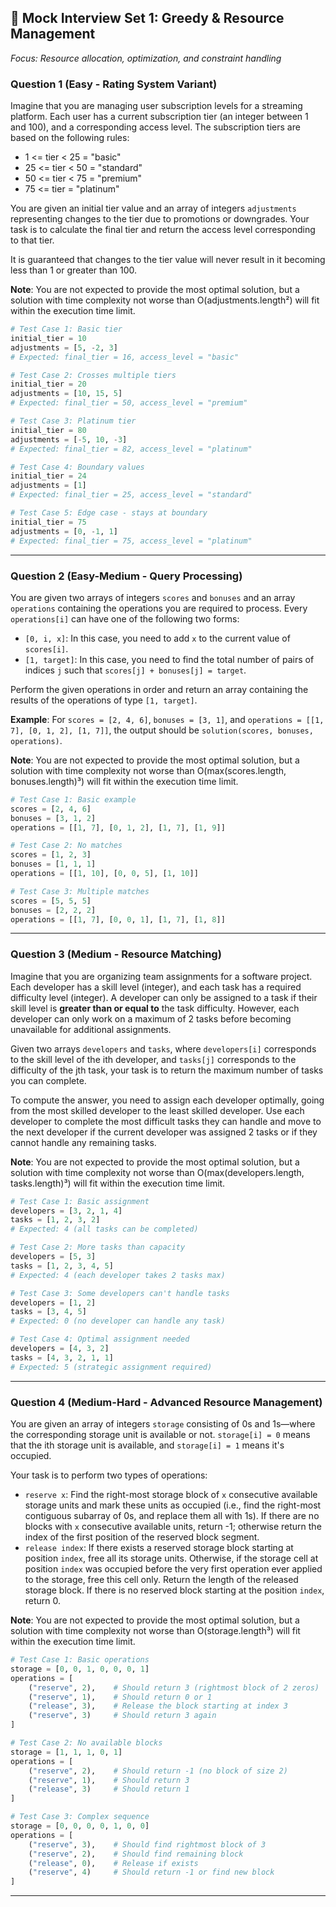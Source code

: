 ## 🎯 Mock Interview Set 1: **Greedy & Resource Management**
*Focus: Resource allocation, optimization, and constraint handling*

### **Question 1 (Easy - Rating System Variant)**
Imagine that you are managing user subscription levels for a streaming platform. Each user has a current subscription tier (an integer between 1 and 100), and a corresponding access level. The subscription tiers are based on the following rules:

- 1 <= tier < 25 = "basic"
- 25 <= tier < 50 = "standard" 
- 50 <= tier < 75 = "premium"
- 75 <= tier = "platinum"

You are given an initial tier value and an array of integers `adjustments` representing changes to the tier due to promotions or downgrades. Your task is to calculate the final tier and return the access level corresponding to that tier.

It is guaranteed that changes to the tier value will never result in it becoming less than 1 or greater than 100.

**Note**: You are not expected to provide the most optimal solution, but a solution with time complexity not worse than O(adjustments.length²) will fit within the execution time limit.

```python
# Test Case 1: Basic tier
initial_tier = 10
adjustments = [5, -2, 3]
# Expected: final_tier = 16, access_level = "basic"

# Test Case 2: Crosses multiple tiers
initial_tier = 20
adjustments = [10, 15, 5]
# Expected: final_tier = 50, access_level = "premium"

# Test Case 3: Platinum tier
initial_tier = 80
adjustments = [-5, 10, -3]
# Expected: final_tier = 82, access_level = "platinum"

# Test Case 4: Boundary values
initial_tier = 24
adjustments = [1]
# Expected: final_tier = 25, access_level = "standard"

# Test Case 5: Edge case - stays at boundary
initial_tier = 75
adjustments = [0, -1, 1]
# Expected: final_tier = 75, access_level = "platinum"
```

---

### **Question 2 (Easy-Medium - Query Processing)**
You are given two arrays of integers `scores` and `bonuses` and an array `operations` containing the operations you are required to process. Every `operations[i]` can have one of the following two forms:

- `[0, i, x]`: In this case, you need to add `x` to the current value of `scores[i]`.
- `[1, target]`: In this case, you need to find the total number of pairs of indices `j` such that `scores[j] + bonuses[j] = target`.

Perform the given operations in order and return an array containing the results of the operations of type `[1, target]`.

**Example**: For `scores = [2, 4, 6]`, `bonuses = [3, 1]`, and `operations = [[1, 7], [0, 1, 2], [1, 7]]`, the output should be `solution(scores, bonuses, operations)`.

**Note**: You are not expected to provide the most optimal solution, but a solution with time complexity not worse than O(max(scores.length, bonuses.length)³) will fit within the execution time limit.

```python
# Test Case 1: Basic example
scores = [2, 4, 6]
bonuses = [3, 1, 2]
operations = [[1, 7], [0, 1, 2], [1, 7], [1, 9]]

# Test Case 2: No matches
scores = [1, 2, 3]
bonuses = [1, 1, 1]
operations = [[1, 10], [0, 0, 5], [1, 10]]

# Test Case 3: Multiple matches
scores = [5, 5, 5]
bonuses = [2, 2, 2]
operations = [[1, 7], [0, 0, 1], [1, 7], [1, 8]]
```
---

### **Question 3 (Medium - Resource Matching)**
Imagine that you are organizing team assignments for a software project. Each developer has a skill level (integer), and each task has a required difficulty level (integer). A developer can only be assigned to a task if their skill level is **greater than or equal to** the task difficulty. However, each developer can only work on a maximum of 2 tasks before becoming unavailable for additional assignments.

Given two arrays `developers` and `tasks`, where `developers[i]` corresponds to the skill level of the ith developer, and `tasks[j]` corresponds to the difficulty of the jth task, your task is to return the maximum number of tasks you can complete.

To compute the answer, you need to assign each developer optimally, going from the most skilled developer to the least skilled developer. Use each developer to complete the most difficult tasks they can handle and move to the next developer if the current developer was assigned 2 tasks or if they cannot handle any remaining tasks.

**Note**: You are not expected to provide the most optimal solution, but a solution with time complexity not worse than O(max(developers.length, tasks.length)³) will fit within the execution time limit.

```python
# Test Case 1: Basic assignment
developers = [3, 2, 1, 4]
tasks = [1, 2, 3, 2]
# Expected: 4 (all tasks can be completed)

# Test Case 2: More tasks than capacity
developers = [5, 3]
tasks = [1, 2, 3, 4, 5]
# Expected: 4 (each developer takes 2 tasks max)

# Test Case 3: Some developers can't handle tasks
developers = [1, 2]
tasks = [3, 4, 5]
# Expected: 0 (no developer can handle any task)

# Test Case 4: Optimal assignment needed
developers = [4, 3, 2]
tasks = [4, 3, 2, 1, 1]
# Expected: 5 (strategic assignment required)
```
---

### **Question 4 (Medium-Hard - Advanced Resource Management)**
You are given an array of integers `storage` consisting of 0s and 1s—where the corresponding storage unit is available or not. `storage[i] = 0` means that the ith storage unit is available, and `storage[i] = 1` means it's occupied.

Your task is to perform two types of operations:

- `reserve x`: Find the right-most storage block of `x` consecutive available storage units and mark these units as occupied (i.e., find the right-most contiguous subarray of 0s, and replace them all with 1s). If there are no blocks with `x` consecutive available units, return -1; otherwise return the index of the first position of the reserved block segment.
- `release index`: If there exists a reserved storage block starting at position `index`, free all its storage units. Otherwise, if the storage cell at position `index` was occupied before the very first operation ever applied to the storage, free this cell only. Return the length of the released storage block. If there is no reserved block starting at the position `index`, return 0.

**Note**: You are not expected to provide the most optimal solution, but a solution with time complexity not worse than O(storage.length³) will fit within the execution time limit.

```python
# Test Case 1: Basic operations
storage = [0, 0, 1, 0, 0, 0, 1]
operations = [
    ("reserve", 2),    # Should return 3 (rightmost block of 2 zeros)
    ("reserve", 1),    # Should return 0 or 1 
    ("release", 3),    # Release the block starting at index 3
    ("reserve", 3)     # Should return 3 again
]

# Test Case 2: No available blocks
storage = [1, 1, 1, 0, 1]
operations = [
    ("reserve", 2),    # Should return -1 (no block of size 2)
    ("reserve", 1),    # Should return 3
    ("release", 3)     # Should return 1
]

# Test Case 3: Complex sequence
storage = [0, 0, 0, 0, 1, 0, 0]
operations = [
    ("reserve", 3),    # Should find rightmost block of 3
    ("reserve", 2),    # Should find remaining block
    ("release", 0),    # Release if exists
    ("reserve", 4)     # Should return -1 or find new block
]
```
---


